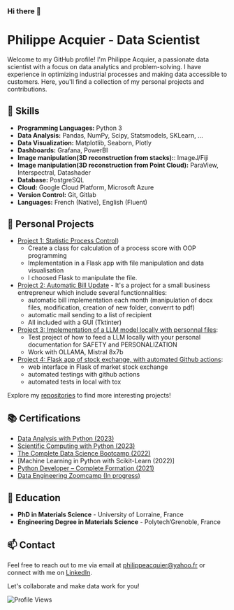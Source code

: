 ### Hi there 👋
# Philippe Acquier - Data Scientist

Welcome to my GitHub profile! I'm Philippe Acquier, a passionate data scientist with a focus on data analytics and problem-solving. I have experience in optimizing industrial processes and making data accessible to customers. Here, you'll find a collection of my personal projects and contributions.

## 🔧 Skills

- **Programming Languages:** Python 3
- **Data Analysis:** Pandas, NumPy, Scipy, Statsmodels, SKLearn, ...
- **Data Visualization:** Matplotlib, Seaborn, Plotly
- **Dashboards:** Grafana, PowerBI
- **Image manipulation(3D reconstruction from stacks):**: ImageJ/Fiji 
- **Image manipulation(3D reconstruction from Point Cloud):** ParaView, Interspectral, Datashader
- **Database:** PostgreSQL
- **Cloud:** Google Cloud Platform, Microsoft Azure
- **Version Control:** Git, Gitlab
- **Languages:** French (Native), English (Fluent)

## 📂 Personal Projects

- [Project 1: Statistic Process Control](https://github.com/PhilippeDataScienc/Statistic_process_control))
    - Create a class for calculation of a process score with OOP programming
    - Implementation in a Flask app with file manipulation and data visualisation
    - I choosed Flask to manipulate the file.
- [Project 2: Automatic Bill Update](https://github.com/PhilippeDataScienc/Automatic_bill_update) - It's a project for a small business entrepreneur which include several functionnalities:
    - automatic bill implementation each month (manipulation of docx files, modification, creation of new folder, converrt to pdf)
    - automatic mail sending to a list of recipient
    - All included with a GUI (Tktinter)
 - [Project 3: Implementation of a LLM model locally with personnal files](https://github.com/PhilippeDataScienc/LLM_implementation_with_personal_files):
   - Test project of how to feed a LLM locally with your personal documentation for SAFETY and PERSONALIZATION
   - Work with OLLAMA, Mistral 8x7b
 - [Project 4: Flask app of stock exchange, with automated Github actions](https://github.com/PhilippeDataScienc/cotation_cryptomonnaie):
     - web interface in Flask of market stock exchange
     - automated testings with github actions
     - automated tests in local with tox

Explore my [repositories](https://github.com/PhilippeDataScienc) to find more interesting projects!

## 📚 Certifications

- [Data Analysis with Python (2023)](https://www.freecodecamp.org/certification/Philippe_Acquier/data-analysis-with-python-v7)
- [Scientific Computing with Python (2023)](https://www.freecodecamp.org/certification/Philippe_Acquier/scientific-computing-with-python-v7)
- [The Complete Data Science Bootcamp (2022)](https://www.udemy.com/certificate/UC-10dc1d54-3724-4074-a54d-983e7a5fb04c/)
- [Machine Learning in Python with Scikit-Learn (2022)]
- [Python Developer – Complete Formation (2021)](https://www.udemy.com/certificate/UC-964b2231-dcdf-4d5e-988c-b978bfadd86e/)
- [Data Engineering Zoomcamp (In progress)](https://github.com/PhilippeDataScienc/data-engineering-zoomcamp)

## 📖 Education

- **PhD in Materials Science** - University of Lorraine, France
- **Engineering Degree in Materials Science** - Polytech’Grenoble, France

## 📫 Contact

Feel free to reach out to me via email at [philippeacquier@yahoo.fr](mailto:philippeacquier@yahoo.fr) or connect with me on [LinkedIn]([link_to_linkedin_profile](https://www.linkedin.com/in/philippe-acquier-97890784/)).

Let's collaborate and make data work for you!

![Profile Views](https://komarev.com/ghpvc/?username=PhilippeDataScienc&color=blue)
